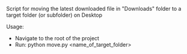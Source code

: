 Script for moving the latest downloaded file in "Downloads" folder to a target folder (or subfolder) on Desktop

Usage:
- Navigate to the root of the project
- Run: python move.py <name_of_target_folder>
